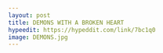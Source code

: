 ```yaml
---
layout: post
title: DEMONS WITH A BROKEN HEART
hypeedit: https://hypeddit.com/link/7bc1q0
image: DEMONS.jpg
---
```

